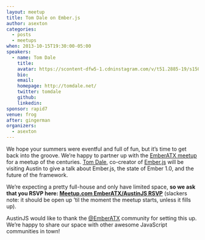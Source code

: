 ```yaml
---
layout: meetup
title: Tom Dale on Ember.js
author: asexton
categories:
  - posts
  - meetups
when: 2013-10-15T19:30:00-05:00
speakers:
  - name: Tom Dale
    title:
    avatar: https://scontent-dfw5-1.cdninstagram.com/v/t51.2885-19/s150x150/18251437_1886900778245523_5316080506310230016_a.jpg?_nc_ht=scontent-dfw5-1.cdninstagram.com&_nc_ohc=mCDzP-CfwtsAX-2zlvu&oh=98172871d2c40e6ec1cdbe3c927078c7&oe=5ECAD51B
    bio:
    email:
    homepage: http://tomdale.net/
    twitter: tomdale
    github:
    linkedin:
sponsor: rapid7
venue: frog
after: gingerman
organizers:
  - asexton
---
```


We hope your summers were eventful and full of fun, but it&#8217;s time to get back into the groove. We&#8217;re happy to partner up with the [EmberATX meetup][1] for a meetup of the centuries. [Tom Dale][2], co-creator of [Ember.js][3] will be visiting Austin to give a talk about Ember.js, the state of Ember 1.0, and the future of the framework.

We&#8217;re expecting a pretty full-house and only have limited space, **so we ask that you RSVP here: [Meetup.com EmberATX/AustinJS RSVP][4]** (slackers note: it should be open up &#8217;til the moment the meetup starts, unless it fills up).

AustinJS would like to thank the [@EmberATX][8] community for setting this up. We&#8217;re happy to share our space with other awesome JavaScript communities in town!

[1]: http://www.meetup.com/Ember-ATX
[2]: http://tomdale.net/
[3]: http://emberjs.com
[4]: http://www.meetup.com/Ember-ATX/events/140780512/
[8]: https://twitter.com/emberatx 'EmberATX on Twitter'
